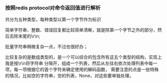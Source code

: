 ### 按照redis protocol对命令返回值进行解析

共分为五种类型，每种类型以第一个字节作为标识

简单字符串、整数、错误回复都比较简单清晰，就是除第一个字节之外的部分，然后去除末尾的\r\n;

批量字符串稍微复杂一点，不过也很好办；

比较复杂的是数组类型的，是一个可以综合的包含所有这五个类型的结构，实现上我是按\r\n将字符串
分隔开，组成一个列表，然后从左往右依次处理列表中每一项，每一项根据它的首个字符来确定使用的解码函数，
需要注意的点是一些特殊的情况，比如空的字符串，空的列表，None，对这些要单独处理。
